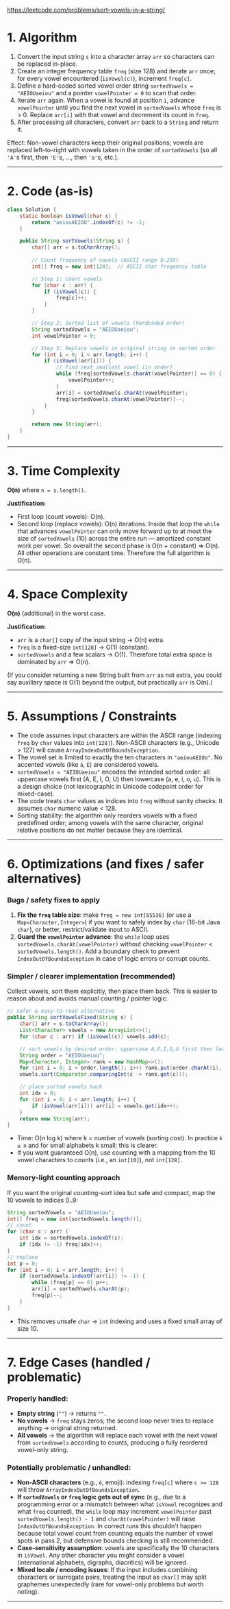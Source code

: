 https://leetcode.com/problems/sort-vowels-in-a-string/

# 1. Algorithm 

1. Convert the input string `s` into a character array `arr` so characters can be replaced in-place.
2. Create an integer frequency table `freq` (size 128) and iterate `arr` once; for every vowel encountered (`isVowel(c)`), increment `freq[c]`.
3. Define a hard-coded sorted vowel order string `sortedVowels = "AEIOUaeiou"` and a pointer `vowelPointer = 0` to scan that order.
4. Iterate `arr` again. When a vowel is found at position `i`, advance `vowelPointer` until you find the next vowel in `sortedVowels` whose `freq` is > 0. Replace `arr[i]` with that vowel and decrement its count in `freq`.
5. After processing all characters, convert `arr` back to a `String` and return it.

Effect: Non-vowel characters keep their original positions; vowels are replaced left-to-right with vowels taken in the order of `sortedVowels` (so all `'A'`s first, then `'E'`s, ..., then `'a'`s, etc.).

---

# 2. Code (as-is)

```java
class Solution {
    static boolean isVowel(char c) {
        return "aeiouAEIOU".indexOf(c) != -1;
    }

    public String sortVowels(String s) {
        char[] arr = s.toCharArray();
        
        // Count frequency of vowels (ASCII range 0-255)
        int[] freq = new int[128];  // ASCII char frequency table

        // Step 1: Count vowels
        for (char c : arr) {
            if (isVowel(c)) {
                freq[c]++;
            }
        }

        // Step 2: Sorted list of vowels (hardcoded order)
        String sortedVowels = "AEIOUaeiou";
        int vowelPointer = 0;

        // Step 3: Replace vowels in original string in sorted order
        for (int i = 0; i < arr.length; i++) {
            if (isVowel(arr[i])) {
                // Find next smallest vowel (in order)
                while (freq[sortedVowels.charAt(vowelPointer)] == 0) {
                    vowelPointer++;
                }
                arr[i] = sortedVowels.charAt(vowelPointer);
                freq[sortedVowels.charAt(vowelPointer)]--;
            }
        }

        return new String(arr);
    }
}
```

---

# 3. Time Complexity

**O(n)** where `n = s.length()`.

**Justification:**

* First loop (count vowels): O(n).
* Second loop (replace vowels): O(n) iterations. Inside that loop the `while` that advances `vowelPointer` can only move forward up to at most the size of `sortedVowels` (10) across the entire run — amortized constant work per vowel. So overall the second phase is O(n + constant) ⇒ O(n). All other operations are constant time. Therefore the full algorithm is O(n).

---

# 4. Space Complexity

**O(n)** (additional) in the worst case.

**Justification:**

* `arr` is a `char[]` copy of the input string → O(n) extra.
* `freq` is a fixed-size `int[128]` → O(1) (constant).
* `sortedVowels` and a few scalars → O(1).
  Therefore total extra space is dominated by `arr` ⇒ O(n).

(If you consider returning a new String built from `arr` as not extra, you could say auxiliary space is O(1) beyond the output, but practically `arr` is O(n).)

---

# 5. Assumptions / Constraints

* The code assumes input characters are within the ASCII range (indexing `freq` by `char` values into `int[128]`). Non-ASCII characters (e.g., Unicode > 127) will cause `ArrayIndexOutOfBoundsException`.
* The vowel set is limited to exactly the ten characters in `"aeiouAEIOU"`. No accented vowels (like `á`, `É`) are considered vowels.
* `sortedVowels = "AEIOUaeiou"` encodes the intended sorted order: all uppercase vowels first (A, E, I, O, U) then lowercase (a, e, i, o, u). This is a design choice (not lexicographic in Unicode codepoint order for mixed-case).
* The code treats `char` values as indices into `freq` without sanity checks. It assumes `char` numeric value < 128.
* Sorting stability: the algorithm only reorders vowels with a fixed predefined order; among vowels with the same character, original relative positions do not matter because they are identical.

---

# 6. Optimizations (and fixes / safer alternatives)

### Bugs / safety fixes to apply

1. **Fix the `freq` table size**: make `freq = new int[65536]` (or use a `Map<Character,Integer>`) if you want to safely index by `char` (16-bit Java `char`), or better, restrict/validate input to ASCII.
2. **Guard the `vowelPointer` advance**: the `while` loop uses `sortedVowels.charAt(vowelPointer)` without checking `vowelPointer` < `sortedVowels.length()`. Add a boundary check to prevent `IndexOutOfBoundsException` in case of logic errors or corrupt counts.

### Simpler / clearer implementation (recommended)

Collect vowels, sort them explicitly, then place them back. This is easier to reason about and avoids manual counting / pointer logic:

```java
// safer & easy-to-read alternative
public String sortVowelsFixed(String s) {
    char[] arr = s.toCharArray();
    List<Character> vowels = new ArrayList<>();
    for (char c : arr) if (isVowel(c)) vowels.add(c);

    // sort vowels by desired order: uppercase A,E,I,O,U first then lowercase a,e,i,o,u
    String order = "AEIOUaeiou";
    Map<Character, Integer> rank = new HashMap<>();
    for (int i = 0; i < order.length(); i++) rank.put(order.charAt(i), i);
    vowels.sort(Comparator.comparingInt(c -> rank.get(c)));

    // place sorted vowels back
    int idx = 0;
    for (int i = 0; i < arr.length; i++) {
        if (isVowel(arr[i])) arr[i] = vowels.get(idx++);
    }
    return new String(arr);
}
```

* Time: O(n log k) where k = number of vowels (sorting cost). In practice `k ≤ n` and for small alphabets k small; this is clearer.
* If you want guaranteed O(n), use counting with a mapping from the 10 vowel characters to counts (i.e., an `int[10]`), not `int[128]`.

### Memory-light counting approach

If you want the original counting-sort idea but safe and compact, map the 10 vowels to indices 0..9:

```java
String sortedVowels = "AEIOUaeiou";
int[] freq = new int[sortedVowels.length()];
// count
for (char c : arr) {
    int idx = sortedVowels.indexOf(c);
    if (idx != -1) freq[idx]++;
}
// replace
int p = 0;
for (int i = 0; i < arr.length; i++) {
    if (sortedVowels.indexOf(arr[i]) != -1) {
        while (freq[p] == 0) p++;
        arr[i] = sortedVowels.charAt(p);
        freq[p]--;
    }
}
```

* This removes unsafe `char` → `int` indexing and uses a fixed small array of size 10.

---

# 7. Edge Cases (handled / problematic)

### Properly handled:

* **Empty string** (`""`) → returns `""`.
* **No vowels** → `freq` stays zeros; the second loop never tries to replace anything → original string returned.
* **All vowels** → the algorithm will replace each vowel with the next vowel from `sortedVowels` according to counts, producing a fully reordered vowel-only string.

### Potentially problematic / unhandled:

* **Non-ASCII characters** (e.g., `é`, emoji): indexing `freq[c]` where `c >= 128` will throw `ArrayIndexOutOfBoundsException`.
* **If `sortedVowels` or `freq` logic gets out of sync** (e.g., due to a programming error or a mismatch between what `isVowel` recognizes and what `freq` counted), the `while` loop may increment `vowelPointer` past `sortedVowels.length() - 1` and `charAt(vowelPointer)` will raise `IndexOutOfBoundsException`. In correct runs this shouldn't happen because total vowel count from counting equals the number of vowel spots in pass 2, but defensive bounds checking is still recommended.
* **Case-sensitivity assumption**: vowels are specifically the 10 characters in `isVowel`. Any other character you might consider a vowel (international alphabets, digraphs, diacritics) will be ignored.
* **Mixed locale / encoding issues**: If the input includes combining characters or surrogate pairs, treating the input as `char[]` may split graphemes unexpectedly (rare for vowel-only problems but worth noting).

---


